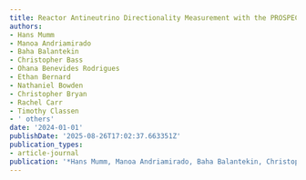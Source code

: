 ```yaml
---
title: Reactor Antineutrino Directionality Measurement with the PROSPECT-I Detector
authors:
- Hans Mumm
- Manoa Andriamirado
- Baha Balantekin
- Christopher Bass
- Ohana Benevides Rodrigues
- Ethan Bernard
- Nathaniel Bowden
- Christopher Bryan
- Rachel Carr
- Timothy Classen
- ' others'
date: '2024-01-01'
publishDate: '2025-08-26T17:02:37.663351Z'
publication_types:
- article-journal
publication: '*Hans Mumm, Manoa Andriamirado, Baha Balantekin, Christopher Bass, Ohana~…*'
---
```

